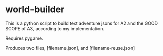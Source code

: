 # world-builder

This is a python script to build text adventure jsons for A2 and the GOOD SCOPE of A3, according to my implementation. 

Requires pygame. 

Produces two files, [filename.json], and [filename-reuse.json]
